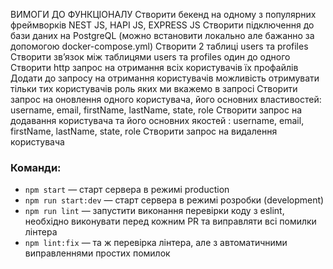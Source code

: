 ВИМОГИ ДО ФУНКЦІОНАЛУ
Створити бекенд на одному з популярних фреймворків NEST JS, HAPI JS, EXPRESS JS
Створити підключення до бази даних на PostgreQL (можно встановити локально але бажанно за допомогою docker-compose.yml)
Створити 2 таблиці users та profiles
Створити зв’язок між таблицями users та profiles один до одного
Створити http запрос на отримання всіх користувачів їх профайлів
Додати до запросу на отримання користувачів можливість отримувати тільки тих користувачів роль яких ми вкажемо в запросі
Створити запрос на оновлення одного користувача, його основних властивостей: username, email, firstName, lastName, state, role
Створити запрос на додавання користувача та його основних якостей : username, email, firstName, lastName, state, role
Створити запрос на видалення користувача

### Команди:

- `npm start` &mdash; старт сервера в режимі production
- `npm run start:dev` &mdash; старт сервера в режимі розробки (development)
- `npm run lint` &mdash; запустити виконання перевірки коду з eslint, необхідно виконувати перед кожним PR та виправляти всі помилки лінтера
- `npm lint:fix` &mdash; та ж перевірка лінтера, але з автоматичними виправленнями простих помилок
